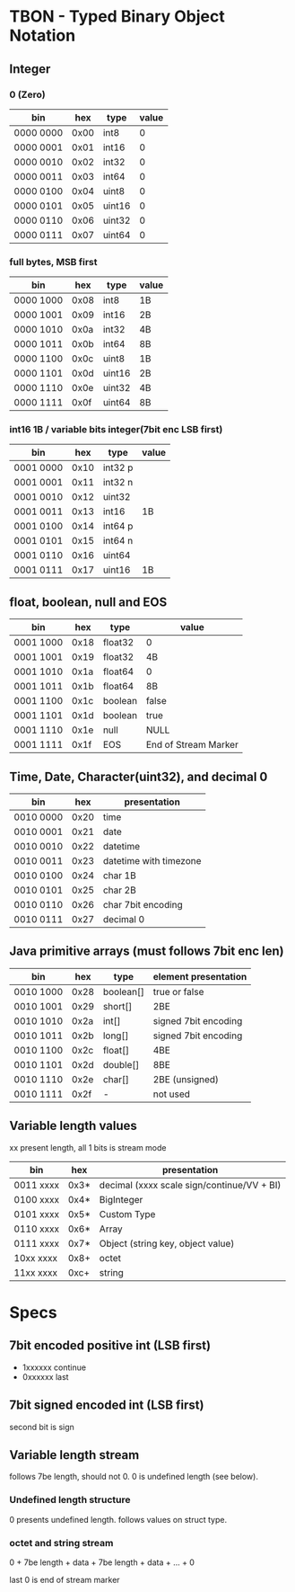 # TBON - Typed Binary Object Notation

## Integer
### 0 (Zero)
bin | hex | type | value
--- | --- | -----| -------
0000 0000 | 0x00 | int8 | 0
0000 0001 | 0x01 | int16 | 0
0000 0010 | 0x02 | int32 | 0
0000 0011 | 0x03 | int64 | 0
0000 0100 | 0x04 | uint8 | 0
0000 0101 | 0x05 | uint16 | 0
0000 0110 | 0x06 | uint32 | 0
0000 0111 | 0x07 | uint64 | 0

### full bytes, MSB first
bin | hex | type | value
--- | --- | -----| -------
0000 1000 | 0x08 | int8 | 1B
0000 1001 | 0x09 | int16 | 2B
0000 1010 | 0x0a | int32 | 4B
0000 1011 | 0x0b | int64 | 8B
0000 1100 | 0x0c | uint8 | 1B
0000 1101 | 0x0d | uint16 | 2B
0000 1110 | 0x0e | uint32 | 4B
0000 1111 | 0x0f | uint64 | 8B

### int16 1B / variable bits integer(7bit enc LSB first)
bin | hex | type | value
--- | --- | -----| -------
0001 0000 | 0x10 | int32 p |
0001 0001 | 0x11 | int32 n | 
0001 0010 | 0x12 | uint32 |
0001 0011 | 0x13 | int16 | 1B
0001 0100 | 0x14 | int64 p |
0001 0101 | 0x15 | int64 n |
0001 0110 | 0x16 | uint64 |
0001 0111 | 0x17 | uint16 | 1B

## float, boolean, null and EOS
bin | hex | type | value
--- | --- | -----| -------
0001 1000 | 0x18 | float32 | 0
0001 1001 | 0x19 | float32 | 4B
0001 1010 | 0x1a | float64 | 0
0001 1011 | 0x1b | float64 | 8B
0001 1100 | 0x1c | boolean | false
0001 1101 | 0x1d | boolean | true
0001 1110 | 0x1e | null | NULL
0001 1111 | 0x1f | EOS | End of Stream Marker

## Time, Date, Character(uint32), and decimal 0
bin | hex | presentation
--- | --- | ----
0010 0000 | 0x20 | time
0010 0001 | 0x21 | date
0010 0010 | 0x22 | datetime
0010 0011 | 0x23 | datetime with timezone
0010 0100 | 0x24 | char 1B
0010 0101 | 0x25 | char 2B
0010 0110 | 0x26 | char 7bit encoding
0010 0111 | 0x27 | decimal 0

## Java primitive arrays (must follows 7bit enc len)
bin | hex | type | element presentation
--- | --- | ---- | ---
0010 1000 | 0x28 | boolean[] | true or false
0010 1001 | 0x29 | short[] | 2BE
0010 1010 | 0x2a | int[] | signed 7bit encoding
0010 1011 | 0x2b | long[] | signed 7bit encoding
0010 1100 | 0x2c | float[] | 4BE
0010 1101 | 0x2d | double[] | 8BE
0010 1110 | 0x2e | char[] | 2BE (unsigned)
0010 1111 | 0x2f | - | not used

## Variable length values
xx present length, all 1 bits is stream mode

bin | hex | presentation
--- | --- | ----
0011 xxxx | 0x3* | decimal (xxxx scale sign/continue/VV + BI)
0100 xxxx | 0x4* | BigInteger
0101 xxxx | 0x5* | Custom Type
0110 xxxx | 0x6* | Array
0111 xxxx | 0x7* | Object (string key, object value)
10xx xxxx | 0x8+ | octet
11xx xxxx | 0xc+ | string 

# Specs

## 7bit encoded positive int (LSB first)
- 1xxxxxx continue
- 0xxxxxx last

## 7bit signed encoded int (LSB first)
second bit is sign


## Variable length stream
follows 7be length, should not 0. 0 is undefined length (see below).

### Undefined length structure
0 presents undefined length. follows values on struct type.

### octet and string stream
0 + 7be length + data + 7be length + data + ... + 0

last 0 is end of stream marker
